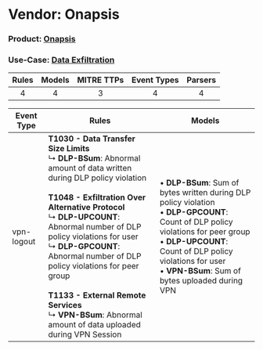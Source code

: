 Vendor: Onapsis
===============
### Product: [Onapsis](../ds_onapsis_onapsis.md)
### Use-Case: [Data Exfiltration](../../../../UseCases/uc_data_exfiltration.md)

| Rules | Models | MITRE TTPs | Event Types | Parsers |
|:-----:|:------:|:----------:|:-----------:|:-------:|
|   4   |   4    |     3      |      4      |    4    |

| Event Type | Rules                                                                                                                                                                                                                                                                                                                                                                                                                                                                            | Models                                                                                                                                                                                                                                                                 |
| ---------- | -------------------------------------------------------------------------------------------------------------------------------------------------------------------------------------------------------------------------------------------------------------------------------------------------------------------------------------------------------------------------------------------------------------------------------------------------------------------------------- | ---------------------------------------------------------------------------------------------------------------------------------------------------------------------------------------------------------------------------------------------------------------------- |
| vpn-logout | <b>T1030 - Data Transfer Size Limits</b><br> ↳ <b>DLP-BSum</b>: Abnormal amount of data written during DLP policy violation<br><br><b>T1048 - Exfiltration Over Alternative Protocol</b><br> ↳ <b>DLP-UPCOUNT</b>: Abnormal number of DLP policy violations for user<br> ↳ <b>DLP-GPCOUNT</b>: Abnormal number of DLP policy violations for peer group<br><br><b>T1133 - External Remote Services</b><br> ↳ <b>VPN-BSum</b>: Abnormal amount of data uploaded during VPN Session |  • <b>DLP-BSum</b>: Sum of bytes written during DLP policy violation<br> • <b>DLP-GPCOUNT</b>: Count of DLP policy violations for peer group<br> • <b>DLP-UPCOUNT</b>: Count of DLP policy violations for user<br> • <b>VPN-BSum</b>: Sum of bytes uploaded during VPN |